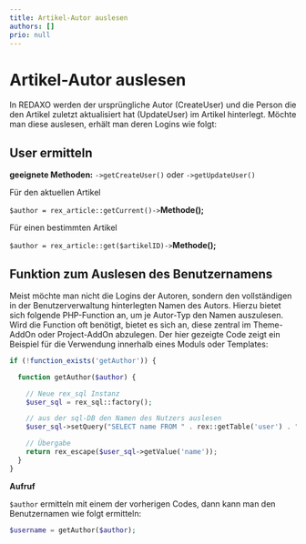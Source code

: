 ```yaml
---
title: Artikel-Autor auslesen
authors: []
prio: null
---
```


# Artikel-Autor auslesen

In REDAXO werden der ursprüngliche Autor \(CreateUser\) und die Person die den Artikel zuletzt aktualisiert hat \(UpdateUser\) im Artikel hinterlegt. Möchte man diese auslesen, erhält man deren Logins wie folgt:

## User ermitteln

**geeignete Methoden:** `->getCreateUser()` oder `->getUpdateUser()`

Für den aktuellen Artikel

`$author = rex_article::getCurrent()->`**Methode\(\);**

Für einen bestimmten Artikel

`$author = rex_article::get($artikelID)->`**Methode\(\);**

## Funktion zum Auslesen des Benutzernamens

Meist möchte man nicht die Logins der Autoren, sondern den vollständigen in der Benutzerverwaltung hinterlegten Namen des Autors. Hierzu bietet sich folgende PHP-Function an, um je Autor-Typ den Namen auszulesen. Wird die Function oft benötigt, bietet es sich an, diese zentral im Theme-AddOn oder Project-AddOn abzulegen. Der hier gezeigte Code zeigt ein Beispiel für die Verwendung innerhalb eines Moduls oder Templates:

```php
if (!function_exists('getAuthor')) {

  function getAuthor($author) {

    // Neue rex_sql Instanz
    $user_sql = rex_sql::factory(); 

    // aus der sql-DB den Namen des Nutzers auslesen
    $user_sql->setQuery("SELECT name FROM " . rex::getTable('user') . " WHERE login = :login",  array(":login" => $author)); 

    // Übergabe
    return rex_escape($user_sql->getValue('name')); 
  }
}
```

**Aufruf**

`$author` ermitteln mit einem der vorherigen Codes, dann kann man den Benutzernamen wie folgt ermitteln:

```php
$username = getAuthor($author);
```

